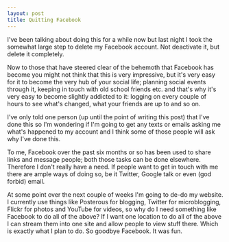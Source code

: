 ```yaml
---
layout: post
title: Quitting Facebook
---
```


I've been talking about doing this for a while now but last night I took the somewhat large step to delete my Facebook account. Not deactivate it, but delete it completely.

Now to those that have steered clear of the behemoth that Facebook has become you might not think that this is very impressive, but it's very easy for it to become the very hub of your social life; planning social events through it, keeping in touch with old school friends etc. and that's why it's very easy to become slightly addicted to it: logging on every couple of hours to see what's changed, what your friends are up to and so on.

I've only told one person (up until the point of writing this post) that I've done this so I'm wondering if I'm going to get any texts or emails asking me what's happened to my account and I think some of those people will ask why I've done this.

To me, Facebook over the past six months or so has been used to share links and message people; both those tasks can be done elsewhere. Therefore I don't really have a need. If people want to get in touch with me there are ample ways of doing so, be it Twitter, Google talk or even (god forbid) email.

At some point over the next couple of weeks I'm going to de-do my website. I currently use things like Posterous for blogging, Twitter for microblogging, Flickr for photos and YouTube for videos, so why do I need something like Facebook to do all of the above? If I want one location to do all of the above I can stream them into one site and allow people to view stuff there. Which is exactly what I plan to do. So goodbye Facebook. It was fun.